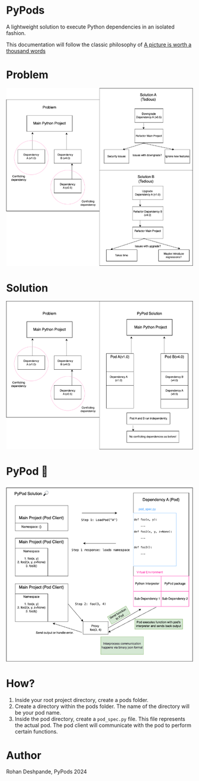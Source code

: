 # PyPods

A lightweight solution to execute Python dependencies in an isolated fashion.

This documentation will follow the classic philosophy of [A picture is worth a thousand words](https://en.wikipedia.org/wiki/A_picture_is_worth_a_thousand_words)
# Problem
![problem](./docs/imgs/problem.png)

# Solution
![solution](./docs/imgs/solution.png)

# PyPod 🔎
![solution-magnified](./docs/imgs/pypod.png)
# How?
1. Inside your root project directory, create a pods folder.
2. Create a directory within the pods folder. The name of the directory will be your pod name.
3. Inside the pod directory, create a ```pod_spec.py``` file. This file represents the actual pod.
The pod client will communicate with the pod to perform certain functions. 

# Author
Rohan Deshpande, PyPods 2024